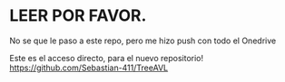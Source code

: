 # LEER POR FAVOR.
No se que le paso a este repo, pero me hizo push con todo el Onedrive

Este es el acceso directo, para el nuevo repositorio!
https://github.com/Sebastian-411/TreeAVL
